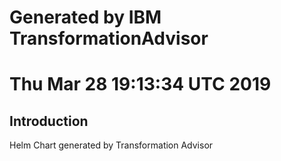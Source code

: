 # Generated by IBM TransformationAdvisor
# Thu Mar 28 19:13:34 UTC 2019
## Introduction

Helm Chart generated by Transformation Advisor
